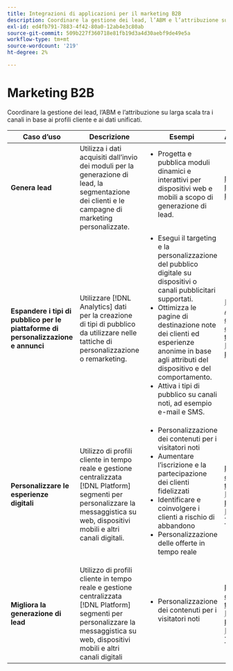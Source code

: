```yaml
---
title: Integrazioni di applicazioni per il marketing B2B
description: Coordinare la gestione dei lead, l’ABM e l’attribuzione su larga scala tra i canali in base ai profili cliente e ai dati unificati.
exl-id: ed4fb791-7883-4f42-80a0-12ab4e3c80ab
source-git-commit: 509b227f360718e81fb19d3a4d30aebf9de49e5a
workflow-type: tm+mt
source-wordcount: '219'
ht-degree: 2%

---
```


# Marketing B2B

Coordinare la gestione dei lead, l’ABM e l’attribuzione su larga scala tra i canali in base ai profili cliente e ai dati unificati.


<table>

<thead>
    <tr>
      <th>Caso d’uso</th>
      <th>Descrizione</th>
      <th>Esempi</th>
      <th>Applicazioni</th>
    </tr>
  </thead>

<tbody>
<tr>
  <td><strong>Genera lead</strong><br/></td>
  <td>Utilizza i dati acquisiti dall’invio dei moduli per la generazione di lead, la segmentazione dei clienti e le campagne di marketing personalizzate.
  </td>
  <td>
    <ul style="margin-top: 0;">
      <li>Progetta e pubblica moduli dinamici e interattivi per dispositivi web e mobili a scopo di generazione di lead.</li>
    </ul>
  </td>
  <td><a href= "../integrations-between-applications/marketo/marketo-experience-manager.md"> MARKETO ENGAGE e FORMS</a></td>
</tr>


<tr>
  <td rowspan="1"><strong>Espandere i tipi di pubblico per le piattaforme di personalizzazione e annunci</strong><br/></td> 
  <td>Utilizzare [!DNL Analytics] dati per la creazione di tipi di pubblico da utilizzare nelle tattiche di personalizzazione o remarketing.</td>
  <td>
    <ul style="margin-top: 0;">
      <li>Esegui il targeting e la personalizzazione del pubblico digitale su dispositivi o canali pubblicitari supportati.</li>
      <li>Ottimizza le pagine di destinazione note dei clienti ed esperienze anonime in base agli attributi del dispositivo e del comportamento.</li>
      <li>Attiva i tipi di pubblico su canali noti, ad esempio e-mail e SMS.</li>
    </ul>    
  </td>
  <td><a href="../integrations-between-applications/analytics/analytics-rtcdp.md">[!DNL Analytics] e dati dei clienti in tempo reale [!DNL Platform]</a></td>
</tr>

<tr>
  <td><strong>Personalizzare le esperienze digitali</strong><br/></td>
  <td> Utilizzo di profili cliente in tempo reale e gestione centralizzata [!DNL Platform] segmenti per personalizzare la messaggistica su web, dispositivi mobili e altri canali digitali.
  </td>
  <td>
    <ul style="margin-top: 0;">
      <li>Personalizzazione dei contenuti per i visitatori noti</li>
      <li>Aumentare l’iscrizione e la partecipazione dei clienti fidelizzati</li>
      <li>Identificare e coinvolgere i clienti a rischio di abbandono</li>
      <li>Personalizzazione delle offerte in tempo reale</li>
    </ul>
  </td>
  <td><a href="../integrations-between-applications/rtcdp/rtcdp-target.md">Dati dei clienti in tempo reale [!DNL Platform] e [!DNL Target]</a></td>
</tr>

<tr>
  <td><strong>Migliora la generazione di lead</strong><br/></td>
  <td>
    Utilizzo di profili cliente in tempo reale e gestione centralizzata [!DNL Platform] segmenti per personalizzare la messaggistica su web, dispositivi mobili e altri canali digitali
  </td>
  <td>
    <ul style="margin-top: 0;">
      <li>Personalizzazione dei contenuti per i visitatori noti</li>
    </ul>
  </td>
  <td><a href="../integrations-between-applications/rtcdp/rtcdp-target.md">Dati dei clienti in tempo reale [!DNL Platform] e [!DNL Target]</a></td>
</tr>
</tbody>
</table>
